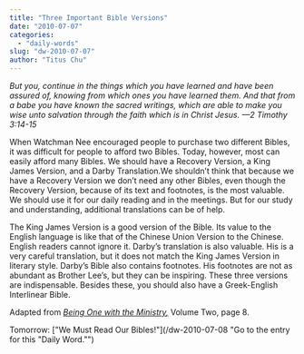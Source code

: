 ```yaml
---
title: "Three Important Bible Versions"
date: "2010-07-07"
categories: 
  - "daily-words"
slug: "dw-2010-07-07"
author: "Titus Chu"
---
```


_But you, continue in the things which you have learned and have been assured of, knowing from which ones you have learned them. And that from a babe you have known the sacred writings, which are able to make you wise unto salvation through the faith which is in Christ Jesus. —2 Timothy 3:14-15_

When Watchman Nee encouraged people to purchase two different Bibles, it was difficult for people to afford two Bibles. Today, however, most can easily afford many Bibles. We should have a Recovery Version, a King James Version, and a Darby Translation.We shouldn’t think that because we have a Recovery Version we don’t need any other Bibles, even though the Recovery Version, because of its text and footnotes, is the most valuable. We should use it for our daily reading and in the meetings. But for our study and understanding, additional translations can be of help.

The King James Version is a good version of the Bible. Its value to the English language is like that of the Chinese Union Version to the Chinese. English readers cannot ignore it. Darby’s translation is also valuable. His is a very careful translation, but it does not match the King James Version in literary style. Darby’s Bible also contains footnotes. His footnotes are not as abundant as Brother Lee’s, but they can be inspiring. These three versions are indispensable. Besides these, you should also have a Greek-English Interlinear Bible.

Adapted from _[Being One with the Ministry](/book-one-with-the-ministry-vol-2 "Go to the listing for this book.")[,](/book-journey/ "Go to the listing for this book.")_ Volume Two, page 8.

Tomorrow: ["We Must Read Our Bibles!"](/dw-2010-07-08 "Go to the entry for this "Daily Word."")
